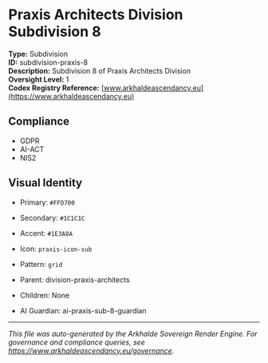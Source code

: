 # Praxis Architects Division Subdivision 8

**Type:** Subdivision  
**ID:** subdivision-praxis-8  
**Description:** Subdivision 8 of Praxis Architects Division  
**Oversight Level:** 1  
**Codex Registry Reference:** [www.arkhaldeascendancy.eu](https://www.arkhaldeascendancy.eu)

## Compliance

- GDPR
- AI-ACT
- NIS2

## Visual Identity

- Primary: `#FFD700`
- Secondary: `#1C1C1C`
- Accent: `#1E3A8A`
- Icon: `praxis-icon-sub`
- Pattern: `grid`


- Parent: division-praxis-architects
- Children: None
- AI Guardian: ai-praxis-sub-8-guardian

---

*This file was auto-generated by the Arkhalde Sovereign Render Engine. For governance and compliance queries, see https://www.arkhaldeascendancy.eu/governance.*